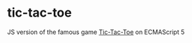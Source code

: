 # tic-tac-toe
JS version of the famous game  [Tic-Tac-Toe](https://tic-tac-toe-karnauhov.vercel.app/) on ECMAScript 5

